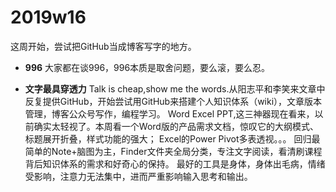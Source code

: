 # 2019w16
这周开始，尝试把GitHub当成博客写字的地方。
- **996**
大家都在谈996，996本质是取舍问题，要么滚，要么忍。

- **文字最具穿透力**
Talk is cheap,show me the words.从阳志平和李笑来文章中反复提供GitHub，开始尝试用GitHub来搭建个人知识体系（wiki），文章版本管理，博客公众号写作，编程学习。
Word Excel PPT,这三神器现在看来，以前确实太轻视了。本周看一个Word版的产品需求文档，惊叹它的大纲模式、标题展开折叠，样式功能的强大； Excel的Power Pivot多表透视。。。
回归最简单的Note+脑图为主，Finder文件夹全局分类，专注文字阅读，看清刷课程背后知识体系的需求和好奇心的保持。
最好的工具是身体，身体出毛病，情绪受影响，注意力无法集中，进而严重影响输入思考和输出。


